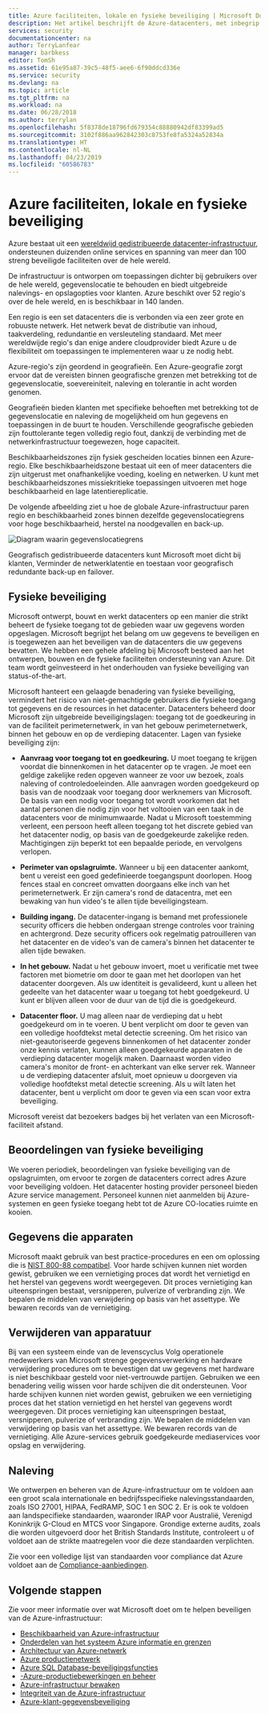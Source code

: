 ```yaml
---
title: Azure faciliteiten, lokale en fysieke beveiliging | Microsoft Docs
description: Het artikel beschrijft de Azure-datacenters, met inbegrip van de fysieke infrastructuur, beveiliging en compliance-aanbiedingen.
services: security
documentationcenter: na
author: TerryLanfear
manager: barbkess
editor: TomSh
ms.assetid: 61e95a87-39c5-48f5-aee6-6f90ddcd336e
ms.service: security
ms.devlang: na
ms.topic: article
ms.tgt_pltfrm: na
ms.workload: na
ms.date: 06/28/2018
ms.author: terrylan
ms.openlocfilehash: 5f8378de18796fd679354c88880942df83399ad5
ms.sourcegitcommit: 3102f886aa962842303c8753fe8fa5324a52834a
ms.translationtype: HT
ms.contentlocale: nl-NL
ms.lasthandoff: 04/23/2019
ms.locfileid: "60586783"
---
```

# <a name="azure-facilities-premises-and-physical-security"></a>Azure faciliteiten, lokale en fysieke beveiliging
Azure bestaat uit een [wereldwijd gedistribueerde datacenter-infrastructuur](https://azure.microsoft.com/global-infrastructure/), ondersteunen duizenden online services en spanning van meer dan 100 streng beveiligde faciliteiten over de hele wereld.

De infrastructuur is ontworpen om toepassingen dichter bij gebruikers over de hele wereld, gegevenslocatie te behouden en biedt uitgebreide nalevings- en opslagopties voor klanten. Azure beschikt over 52 regio's over de hele wereld, en is beschikbaar in 140 landen.

Een regio is een set datacenters die is verbonden via een zeer grote en robuuste netwerk. Het netwerk bevat de distributie van inhoud, taakverdeling, redundantie en versleuteling standaard. Met meer wereldwijde regio's dan enige andere cloudprovider biedt Azure u de flexibiliteit om toepassingen te implementeren waar u ze nodig hebt.

Azure-regio's zijn geordend in geografieën. Een Azure-geografie zorgt ervoor dat de vereisten binnen geografische grenzen met betrekking tot de gegevenslocatie, soevereiniteit, naleving en tolerantie in acht worden genomen.

Geografieën bieden klanten met specifieke behoeften met betrekking tot de gegevenslocatie en naleving de mogelijkheid om hun gegevens en toepassingen in de buurt te houden. Verschillende geografische gebieden zijn fouttolerante tegen volledig regio fout, dankzij de verbinding met de netwerkinfrastructuur toegewezen, hoge capaciteit.

Beschikbaarheidszones zijn fysiek gescheiden locaties binnen een Azure-regio. Elke beschikbaarheidszone bestaat uit een of meer datacenters die zijn uitgerust met onafhankelijke voeding, koeling en netwerken. U kunt met beschikbaarheidszones missiekritieke toepassingen uitvoeren met hoge beschikbaarheid en lage latentiereplicatie.

De volgende afbeelding ziet u hoe de globale Azure-infrastructuur paren regio en beschikbaarheid zones binnen dezelfde gegevenslocatiegrens voor hoge beschikbaarheid, herstel na noodgevallen en back-up.

![Diagram waarin gegevenslocatiegrens][1]

Geografisch gedistribueerde datacenters kunt Microsoft moet dicht bij klanten, Verminder de netwerklatentie en toestaan voor geografisch redundante back-up en failover.

## <a name="physical-security"></a>Fysieke beveiliging
Microsoft ontwerpt, bouwt en werkt datacenters op een manier die strikt beheert de fysieke toegang tot de gebieden waar uw gegevens worden opgeslagen. Microsoft begrijpt het belang om uw gegevens te beveiligen en is toegewezen aan het beveiligen van de datacenters die uw gegevens bevatten. We hebben een gehele afdeling bij Microsoft besteed aan het ontwerpen, bouwen en de fysieke faciliteiten ondersteuning van Azure. Dit team wordt geïnvesteerd in het onderhouden van fysieke beveiliging van status-of-the-art.

Microsoft hanteert een gelaagde benadering van fysieke beveiliging, vermindert het risico van niet-gemachtigde gebruikers die fysieke toegang tot gegevens en de resources in het datacenter. Datacenters beheerd door Microsoft zijn uitgebreide beveiligingslagen: toegang tot de goedkeuring in van de faciliteit perimeternetwerk, in van het gebouw perimeternetwerk, binnen het gebouw en op de verdieping datacenter. Lagen van fysieke beveiliging zijn:

- **Aanvraag voor toegang tot en goedkeuring.** U moet toegang te krijgen voordat die binnenkomen in het datacenter op te vragen. Je moet een geldige zakelijke reden opgeven wanneer ze voor uw bezoek, zoals naleving of controledoeleinden. Alle aanvragen worden goedgekeurd op basis van de noodzaak voor toegang door werknemers van Microsoft. De basis van een nodig voor toegang tot wordt voorkomen dat het aantal personen die nodig zijn voor het voltooien van een taak in de datacenters voor de minimumwaarde. Nadat u Microsoft toestemming verleent, een persoon heeft alleen toegang tot het discrete gebied van het datacenter nodig, op basis van de goedgekeurde zakelijke reden. Machtigingen zijn beperkt tot een bepaalde periode, en vervolgens verlopen.

- **Perimeter van opslagruimte.** Wanneer u bij een datacenter aankomt, bent u vereist een goed gedefinieerde toegangspunt doorlopen. Hoog fences staal en concreet omvatten doorgaans elke inch van het perimeternetwerk. Er zijn camera's rond de datacentra, met een bewaking van hun video's te allen tijde beveiligingsteam.

- **Building ingang.** De datacenter-ingang is bemand met professionele security officers die hebben ondergaan strenge controles voor training en achtergrond. Deze security officers ook regelmatig patrouilleren van het datacenter en de video's van de camera's binnen het datacenter te allen tijde bewaken.

- **In het gebouw.** Nadat u het gebouw invoert, moet u verificatie met twee factoren met biometrie om door te gaan met het doorlopen van het datacenter doorgeven. Als uw identiteit is gevalideerd, kunt u alleen het gedeelte van het datacenter waar u toegang tot hebt goedgekeurd. U kunt er blijven alleen voor de duur van de tijd die is goedgekeurd.

- **Datacenter floor.** U mag alleen naar de verdieping dat u hebt goedgekeurd om in te voeren. U bent verplicht om door te geven van een volledige hoofdtekst metal detectie screening. Om het risico van niet-geautoriseerde gegevens binnenkomen of het datacenter zonder onze kennis verlaten, kunnen alleen goedgekeurde apparaten in de verdieping datacenter mogelijk maken. Daarnaast worden video camera's monitor de front- en achterkant van elke server rek. Wanneer u de verdieping datacenter afsluit, moet opnieuw u doorgeven via volledige hoofdtekst metal detectie screening. Als u wilt laten het datacenter, bent u verplicht om door te geven via een scan voor extra beveiliging.

Microsoft vereist dat bezoekers badges bij het verlaten van een Microsoft-faciliteit afstand.

## <a name="physical-security-reviews"></a>Beoordelingen van fysieke beveiliging
We voeren periodiek, beoordelingen van fysieke beveiliging van de opslagruimten, om ervoor te zorgen de datacenters correct adres Azure voor beveiliging voldoen. Het datacenter hosting provider personeel bieden Azure service management. Personeel kunnen niet aanmelden bij Azure-systemen en geen fysieke toegang hebt tot de Azure CO-locaties ruimte en kooien.

## <a name="data-bearing-devices"></a>Gegevens die apparaten
Microsoft maakt gebruik van best practice-procedures en een om oplossing die is [NIST 800-88 compatibel](https://csrc.nist.gov/publications/detail/sp/800-88/archive/2006-09-01). Voor harde schijven kunnen niet worden gewist, gebruiken we een vernietiging proces dat wordt het vernietigd en het herstel van gegevens wordt weergegeven. Dit proces vernietiging kan uiteenspringen bestaat, versnipperen, pulverize of verbranding zijn. We bepalen de middelen van verwijdering op basis van het assettype. We bewaren records van de vernietiging.  

## <a name="equipment-disposal"></a>Verwijderen van apparatuur
Bij van een systeem einde van de levenscyclus Volg operationele medewerkers van Microsoft strenge gegevensverwerking en hardware verwijdering procedures om te bevestigen dat uw gegevens met hardware is niet beschikbaar gesteld voor niet-vertrouwde partijen. Gebruiken we een benadering veilig wissen voor harde schijven die dit ondersteunen. Voor harde schijven kunnen niet worden gewist, gebruiken we een vernietiging proces dat het station vernietigd en het herstel van gegevens wordt weergegeven. Dit proces vernietiging kan uiteenspringen bestaat, versnipperen, pulverize of verbranding zijn. We bepalen de middelen van verwijdering op basis van het assettype. We bewaren records van de vernietiging. Alle Azure-services gebruik goedgekeurde mediaservices voor opslag en verwijdering.

## <a name="compliance"></a>Naleving
We ontwerpen en beheren van de Azure-infrastructuur om te voldoen aan een groot scala internationale en bedrijfsspecifieke nalevingsstandaarden, zoals ISO 27001, HIPAA, FedRAMP, SOC 1 en SOC 2. Er is ook te voldoen aan landspecifieke standaarden, waaronder IRAP voor Australië, Verenigd Koninkrijk G-Cloud en MTCS voor Singapore. Grondige externe audits, zoals die worden uitgevoerd door het British Standards Institute, controleert u of voldoet aan de strikte maatregelen voor die deze standaarden verplichten.

Zie voor een volledige lijst van standaarden voor compliance dat Azure voldoet aan de [Compliance-aanbiedingen](https://www.microsoft.com/trustcenter/compliance/complianceofferings). 

## <a name="next-steps"></a>Volgende stappen
Zie voor meer informatie over wat Microsoft doet om te helpen beveiligen van de Azure-infrastructuur:

- [Beschikbaarheid van Azure-infrastructuur](azure-infrastructure-availability.md)
- [Onderdelen van het systeem Azure informatie en grenzen](azure-infrastructure-components.md)
- [Architectuur van Azure-netwerk](azure-infrastructure-network.md)
- [Azure productienetwerk](azure-production-network.md)
- [Azure SQL Database-beveiligingsfuncties](azure-infrastructure-sql.md)
- [-Azure-productiebewerkingen en beheer](azure-infrastructure-operations.md)
- [Azure-infrastructuur bewaken](azure-infrastructure-monitoring.md)
- [Integriteit van de Azure-infrastructuur](azure-infrastructure-integrity.md)
- [Azure-klant-gegevensbeveiliging](azure-protection-of-customer-data.md)

<!--Image references-->
[1]: ./media/azure-physical-security/data-residency-boundary.png
